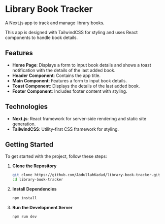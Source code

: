 # Library Book Tracker

A Next.js app to track and manage library books.

This app is designed with TailwindCSS for styling and uses React components to handle book details.

## Features

- **Home Page**: Displays a form to input book details and shows a toast notification with the details of the last added book.
- **Header Component**: Contains the app title.
- **Main Component**: Features a form to input book details.
- **Toast Component**: Displays the details of the last added book.
- **Footer Component**: Includes footer content with styling.

## Technologies

- **Next.js**: React framework for server-side rendering and static site generation.
- **TailwindCSS**: Utility-first CSS framework for styling.

## Getting Started

To get started with the project, follow these steps:

1. **Clone the Repository**

   ```bash
   git clone https://github.com/AbdullahKadad/library-book-tracker.git
   cd library-book-tracker
   ```

2. **Install Dependencies**

   ```bash
   npm install
   ```

3. **Run the Development Server**

   ```bash
   npm run dev
   ```
